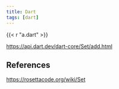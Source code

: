 ```yaml
---
title: Dart
tags: [dart]
---
```


{{< r "a.dart" >}}

<https://api.dart.dev/dart-core/Set/add.html>

## References

<https://rosettacode.org/wiki/Set>
